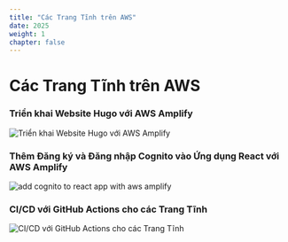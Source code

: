```yaml
---
title: "Các Trang Tĩnh trên AWS"
date: 2025
weight: 1
chapter: false
---
```


# Các Trang Tĩnh trên AWS

### Triển khai Website Hugo với AWS Amplify

![Triển khai Website Hugo với AWS Amplify](<../images/Hugo Deploy With AWS Amplify.drawio.png>)

### Thêm Đăng ký và Đăng nhập Cognito vào Ứng dụng React với AWS Amplify

![add cognito to react app with aws amplify](<../images/add cignito to react app with aws amplify.drawio.png>)

### CI/CD với GitHub Actions cho các Trang Tĩnh

![CI/CD với GitHub Actions cho các Trang Tĩnh](../images/CI_CD.drawio.png)